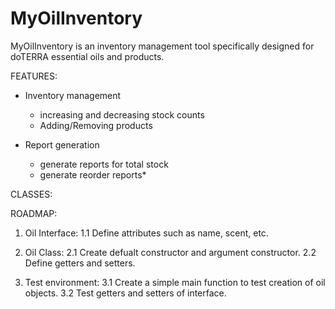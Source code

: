 # MyOilInventory
MyOilInventory is an inventory management tool specifically designed for doTERRA essential oils and products.

FEATURES:
- Inventory management
  - increasing and decreasing stock counts
  - Adding/Removing products
  
- Report generation
  - generate reports for total stock
  - generate reorder reports*


CLASSES:



ROADMAP:
1. Oil Interface: 
  1.1 Define attributes such as name, scent, etc.
  
2. Oil Class:
  2.1 Create defualt constructor and argument constructor.
  2.2 Define getters and setters.
  
3. Test environment:
  3.1 Create a simple main function to test creation of oil objects.
  3.2 Test getters and setters of interface.
